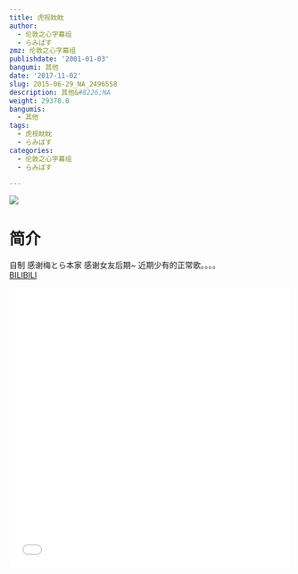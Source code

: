 ```yaml
---
title: 虎视眈眈
author:
  - 伦敦之心字幕组
  - らみぱす
zmz: 伦敦之心字幕组
publishdate: '2001-01-03'
bangumi: 其他
date: '2017-11-02'
slug: 2015-06-29_NA_2496558
description: 其他&#8226;NA
weight: 29378.0
bangumis:
  - 其他
tags:
  - 虎视眈眈
  - らみぱす
categories:
  - 伦敦之心字幕组
  - らみぱす

---
```

![](https://i.imgur.com/QoF1Kjj.png)
# 简介  
自制 感谢梅とら本家 感谢女友后期~    近期少有的正常歌。。。。    
  [BILIBILI](https://www.bilibili.com/video/av2496558/)

  <iframe src="//www.bilibili.com/html/html5player.html?cid=3909339&aid=2496558" width="100%" height="500" frameborder="0" allowfullscreen="allowfullscreen"></iframe>
